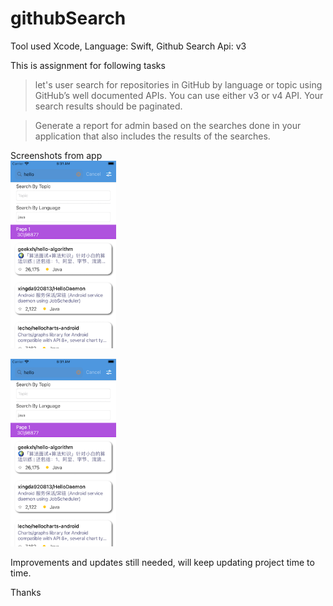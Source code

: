 # githubSearch

Tool used Xcode, Language: Swift, Github Search Api: v3


This is assignment for following tasks

> let's user search for repositories in GitHub by language or topic using GitHub’s well documented APIs. You can use either v3 or v4 API. Your search results should be paginated.

> Generate a report for admin based on the searches done in your application that also includes the results of the searches.

Screenshots from app
</br><img src="/screen1.png" height="300">

<img src="/screen1.png" height="300">

Improvements and updates still needed, will keep updating project time to time.

Thanks


